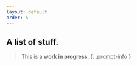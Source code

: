 ```yaml
---
layout: default
order: 5
---
```


## A list of stuff.

> This is a **work in progress**.
{: .prompt-info }